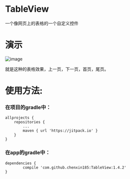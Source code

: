 # TableView
一个像网页上的表格的一个自定义控件

# 演示
 ![image](https://github.com/chenxin185/TableViewDemo/blob/master/img/show.png)
 
 就是这种的表格效果，上一页，下一页，首页，尾页。
 
 # 使用方法:
 
 ### 在项目的gradle中：
 	allprojects {
		repositories {
			...
			maven { url 'https://jitpack.io' }
		}
	}
 
 ### 在app的gradle中：
 	dependencies {
	        compile 'com.github.chenxin185:TableView:1.4.2'
	}
